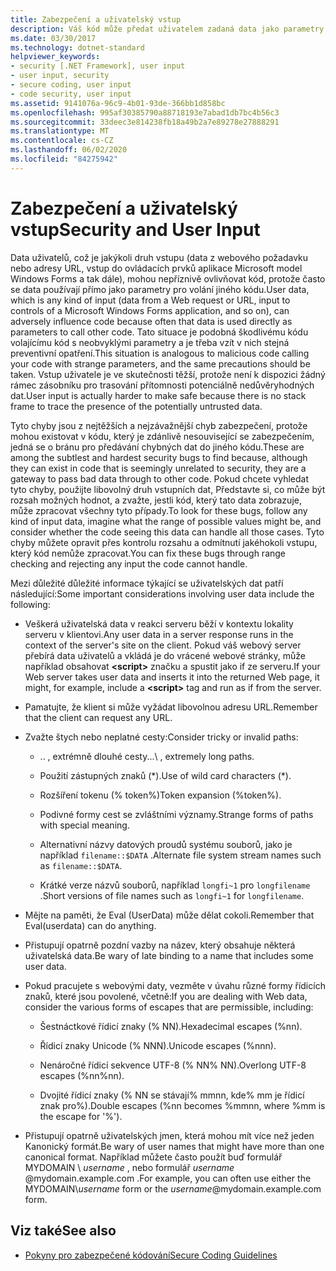 ```yaml
---
title: Zabezpečení a uživatelský vstup
description: Váš kód může předat uživatelem zadaná data jako parametry do jiného kódu, což může mít vliv na zabezpečení. Můžete provést kontrolu rozsahu a zamítnout problematický vstup.
ms.date: 03/30/2017
ms.technology: dotnet-standard
helpviewer_keywords:
- security [.NET Framework], user input
- user input, security
- secure coding, user input
- code security, user input
ms.assetid: 9141076a-96c9-4b01-93de-366bb1d858bc
ms.openlocfilehash: 995af30385790a88718193e7abad1db7bc4b56c3
ms.sourcegitcommit: 33deec3e814238fb18a49b2a7e89278e27888291
ms.translationtype: MT
ms.contentlocale: cs-CZ
ms.lasthandoff: 06/02/2020
ms.locfileid: "84275942"
---
```

# <a name="security-and-user-input"></a><span data-ttu-id="d210e-104">Zabezpečení a uživatelský vstup</span><span class="sxs-lookup"><span data-stu-id="d210e-104">Security and User Input</span></span>

<span data-ttu-id="d210e-105">Data uživatelů, což je jakýkoli druh vstupu (data z webového požadavku nebo adresy URL, vstup do ovládacích prvků aplikace Microsoft model Windows Forms a tak dále), mohou nepříznivě ovlivňovat kód, protože často se data používají přímo jako parametry pro volání jiného kódu.</span><span class="sxs-lookup"><span data-stu-id="d210e-105">User data, which is any kind of input (data from a Web request or URL, input to controls of a Microsoft Windows Forms application, and so on), can adversely influence code because often that data is used directly as parameters to call other code.</span></span> <span data-ttu-id="d210e-106">Tato situace je podobná škodlivému kódu volajícímu kód s neobvyklými parametry a je třeba vzít v nich stejná preventivní opatření.</span><span class="sxs-lookup"><span data-stu-id="d210e-106">This situation is analogous to malicious code calling your code with strange parameters, and the same precautions should be taken.</span></span> <span data-ttu-id="d210e-107">Vstup uživatele je ve skutečnosti těžší, protože není k dispozici žádný rámec zásobníku pro trasování přítomnosti potenciálně nedůvěryhodných dat.</span><span class="sxs-lookup"><span data-stu-id="d210e-107">User input is actually harder to make safe because there is no stack frame to trace the presence of the potentially untrusted data.</span></span>

<span data-ttu-id="d210e-108">Tyto chyby jsou z nejtěžších a nejzávažnější chyb zabezpečení, protože mohou existovat v kódu, který je zdánlivě nesouvisející se zabezpečením, jedná se o bránu pro předávání chybných dat do jiného kódu.</span><span class="sxs-lookup"><span data-stu-id="d210e-108">These are among the subtlest and hardest security bugs to find because, although they can exist in code that is seemingly unrelated to security, they are a gateway to pass bad data through to other code.</span></span> <span data-ttu-id="d210e-109">Pokud chcete vyhledat tyto chyby, použijte libovolný druh vstupních dat, Představte si, co může být rozsah možných hodnot, a zvažte, jestli kód, který tato data zobrazuje, může zpracovat všechny tyto případy.</span><span class="sxs-lookup"><span data-stu-id="d210e-109">To look for these bugs, follow any kind of input data, imagine what the range of possible values might be, and consider whether the code seeing this data can handle all those cases.</span></span> <span data-ttu-id="d210e-110">Tyto chyby můžete opravit přes kontrolu rozsahu a odmítnutí jakéhokoli vstupu, který kód nemůže zpracovat.</span><span class="sxs-lookup"><span data-stu-id="d210e-110">You can fix these bugs through range checking and rejecting any input the code cannot handle.</span></span>

<span data-ttu-id="d210e-111">Mezi důležité důležité informace týkající se uživatelských dat patří následující:</span><span class="sxs-lookup"><span data-stu-id="d210e-111">Some important considerations involving user data include the following:</span></span>

- <span data-ttu-id="d210e-112">Veškerá uživatelská data v reakci serveru běží v kontextu lokality serveru v klientovi.</span><span class="sxs-lookup"><span data-stu-id="d210e-112">Any user data in a server response runs in the context of the server's site on the client.</span></span> <span data-ttu-id="d210e-113">Pokud váš webový server přebírá data uživatelů a vkládá je do vrácené webové stránky, může například obsahovat **\<script>** značku a spustit jako if ze serveru.</span><span class="sxs-lookup"><span data-stu-id="d210e-113">If your Web server takes user data and inserts it into the returned Web page, it might, for example, include a **\<script>** tag and run as if from the server.</span></span>

- <span data-ttu-id="d210e-114">Pamatujte, že klient si může vyžádat libovolnou adresu URL.</span><span class="sxs-lookup"><span data-stu-id="d210e-114">Remember that the client can request any URL.</span></span>

- <span data-ttu-id="d210e-115">Zvažte štych nebo neplatné cesty:</span><span class="sxs-lookup"><span data-stu-id="d210e-115">Consider tricky or invalid paths:</span></span>

  - <span data-ttu-id="d210e-116">.. \, extrémně dlouhé cesty.</span><span class="sxs-lookup"><span data-stu-id="d210e-116">..\ , extremely long paths.</span></span>

  - <span data-ttu-id="d210e-117">Použití zástupných znaků (\*).</span><span class="sxs-lookup"><span data-stu-id="d210e-117">Use of wild card characters (\*).</span></span>

  - <span data-ttu-id="d210e-118">Rozšíření tokenu (% token%)</span><span class="sxs-lookup"><span data-stu-id="d210e-118">Token expansion (%token%).</span></span>

  - <span data-ttu-id="d210e-119">Podivné formy cest se zvláštními významy.</span><span class="sxs-lookup"><span data-stu-id="d210e-119">Strange forms of paths with special meaning.</span></span>

  - <span data-ttu-id="d210e-120">Alternativní názvy datových proudů systému souborů, jako je například `filename::$DATA` .</span><span class="sxs-lookup"><span data-stu-id="d210e-120">Alternate file system stream names such as `filename::$DATA`.</span></span>

  - <span data-ttu-id="d210e-121">Krátké verze názvů souborů, například `longfi~1` pro `longfilename` .</span><span class="sxs-lookup"><span data-stu-id="d210e-121">Short versions of file names such as `longfi~1` for `longfilename`.</span></span>

- <span data-ttu-id="d210e-122">Mějte na paměti, že Eval (UserData) může dělat cokoli.</span><span class="sxs-lookup"><span data-stu-id="d210e-122">Remember that Eval(userdata) can do anything.</span></span>

- <span data-ttu-id="d210e-123">Přistupují opatrně pozdní vazby na název, který obsahuje některá uživatelská data.</span><span class="sxs-lookup"><span data-stu-id="d210e-123">Be wary of late binding to a name that includes some user data.</span></span>

- <span data-ttu-id="d210e-124">Pokud pracujete s webovými daty, vezměte v úvahu různé formy řídicích znaků, které jsou povolené, včetně:</span><span class="sxs-lookup"><span data-stu-id="d210e-124">If you are dealing with Web data, consider the various forms of escapes that are permissible, including:</span></span>

  - <span data-ttu-id="d210e-125">Šestnáctkové řídicí znaky (% NN).</span><span class="sxs-lookup"><span data-stu-id="d210e-125">Hexadecimal escapes (%nn).</span></span>

  - <span data-ttu-id="d210e-126">Řídicí znaky Unicode (% NNN).</span><span class="sxs-lookup"><span data-stu-id="d210e-126">Unicode escapes (%nnn).</span></span>

  - <span data-ttu-id="d210e-127">Nenáročné řídicí sekvence UTF-8 (% NN% NN).</span><span class="sxs-lookup"><span data-stu-id="d210e-127">Overlong UTF-8 escapes (%nn%nn).</span></span>

  - <span data-ttu-id="d210e-128">Dvojité řídicí znaky (% NN se stávají% mmnn, kde% mm je řídicí znak pro%).</span><span class="sxs-lookup"><span data-stu-id="d210e-128">Double escapes (%nn becomes %mmnn, where %mm is the escape for '%').</span></span>

- <span data-ttu-id="d210e-129">Přistupují opatrně uživatelských jmen, která mohou mít více než jeden Kanonický formát.</span><span class="sxs-lookup"><span data-stu-id="d210e-129">Be wary of user names that might have more than one canonical format.</span></span> <span data-ttu-id="d210e-130">Například můžete často použít buď formulář MYDOMAIN \\ *username* , nebo formulář *username* @mydomain.example.com .</span><span class="sxs-lookup"><span data-stu-id="d210e-130">For example, you can often use either the MYDOMAIN\\*username* form or the *username*@mydomain.example.com form.</span></span>

## <a name="see-also"></a><span data-ttu-id="d210e-131">Viz také</span><span class="sxs-lookup"><span data-stu-id="d210e-131">See also</span></span>

- [<span data-ttu-id="d210e-132">Pokyny pro zabezpečené kódování</span><span class="sxs-lookup"><span data-stu-id="d210e-132">Secure Coding Guidelines</span></span>](secure-coding-guidelines.md)
